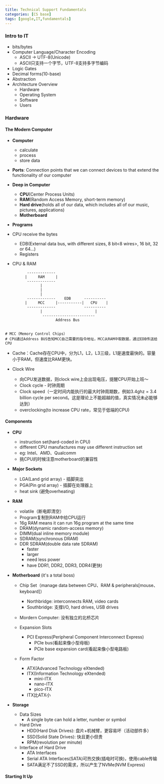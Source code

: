 ```yaml
---
title: Technical Support Fundamentals
categories: [CS base]
tags: [google,IT,fundamentals]
---
```


### Intro to IT

- bits/bytes
- Computer Language/Character Encoding
	- ASCII -> UTF-8(Unicode)
	- ASCII只支持一个字节，UTF-8支持多字节编码
- Logic Gates
- Decimal forms(10-base)
- Abstraction
- Architecture Overview
	- Hardware
	- Operating System
	- Software
	- Users

<!--more-->

### Hardware
#### The Modern Computer
- **Computer**
	- calculate
	- process
	- store data
- **Ports**: Connection points that we can connect devices to that extend the functionality of our computer

- **Deep in Computer**
	- **CPU**(Center Process Units)
	- **RAM**(Random Access Memory, short-term memory)
	- **Hard drive**(holds all of our data, which includes all of our music, pictures, applications)
	- **Motherboard** 

- **Programs**
- CPU receive the bytes 
	- EDB(External data bus, with different sizes, 8 bit<8 wires>, 16 bit, 32 or 64...)
	- Registers
- CPU & RAM
```
          -------------
         |     RAM     |
          -------------
                |
                |
                |
          -------------    EDB      ----------
         |     MCC     |-----------|   CPU    |
          -------------             ----------
                |                        |
                 ------------------------
                       Address Bus


# MCC（Memory Control Chips）
# CPU通过Address BUS告知MCC自己需要的指令地址，MCC从RAM中取数据，通过EDB传送给CPU
```
- Cache：Cache存在CPU中，分为L1，L2，L3三级，L1是速度最快的。容量小于RAM，但速度比RAM更快。

- Clock Wire
	- 向CPU发送数据，则clock wire上会出现电压，提醒CPU开始上班～
	- Clock cycle - 时钟周期
	- Clock speed（一定时间内能执行的最大时钟周期数，例如3.4ghz = 3.4 billion cycle per second。这是理论上不能超越的值，真实情况未必能够达到）
	- overclocking(to increase CPU rate，常见于低端的CPU)

#### Components


- **CPU** 
	- instruction set(hard-coded in CPU)
	- different CPU manufactures may use different instruction set
	- eg: Intel、AMD、Qualcomm
	- 挑CPU的时候注意motherboard的兼容性

- **Major Sockets**
	- LGA(Land grid array) - 插脚突出
	- PGA(Pin grid array) - 插脚在处理器上
	- heat sink (避免overheating)

- **RAM**
	- volatile（断电即清空）
	- Program复制到RAM中给CPU运行
	- 16g RAM means it can run 16g program at the same time
	- DRAM(dynamic random-access memory)
	- DIMM(dual inline memory module)
	- SDRAM(synchronous DRAM)
	- DDR SDRAM(double data rate SDRAM)
		- faster
		- larger
		- need less power
		- have DDR1, DDR2, DDR3, DDR4(更快)

- **Motherboard** (it's a total boss)
	- Chip Set（manage data between CPU、RAM & peripherals[mouse、keyboard]）
		- Northbridge: interconnects RAM, video cards
		- Southbridge: 支撑I/O, hard drives, USB drives
	- Mordern Computer: 没有独立的北桥芯片

	- Expansion Slots
		- PCI Express(Peripheral Component Interconnect Express) 
			- PCIe bus(看起来像小型母板)
			- PCIe base expansion card(看起来像小型电路板)

	- Form Factor
		- ATX(Advanced Technology eXtended)
		- ITX(Information Technology eXtended)
			- mini-ITX
			- nano-ITX
			- pico-ITX
		- ITX比ATX小

- **Storage**
	- Data Sizes
		- A single byte can hold a letter, number or symbol
	- Hard Drive
		- HDD(Hard Disk Drives): 盘片+机械臂，更容易坏（活动部件多）
		- SSD(Solid State Drives): 快且更小但贵
		- RPM(revolution per minute)
	- Interface of Hard Drive
		- ATA Interfaces
		- Serial ATA Interfaces(SATA)可热交换(插电时可换)，使用cable传输
		- SATA满足不了SSD的需求，所以产生了NVMe(NVM Express)







#### Starting It Up



